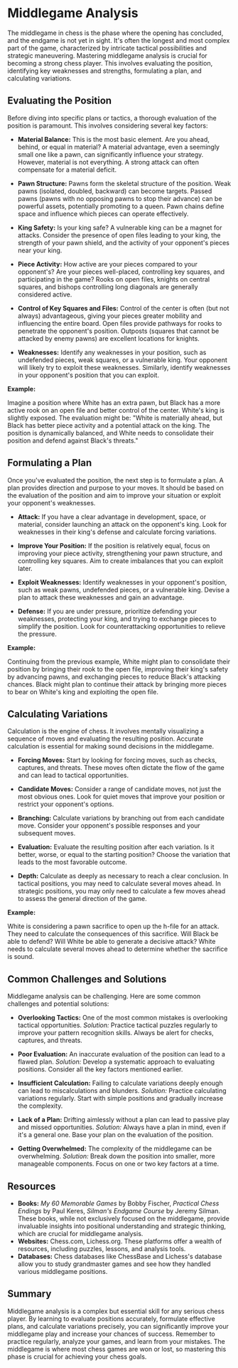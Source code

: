 # Middlegame Analysis

The middlegame in chess is the phase where the opening has concluded, and the endgame is not yet in sight. It's often the longest and most complex part of the game, characterized by intricate tactical possibilities and strategic maneuvering. Mastering middlegame analysis is crucial for becoming a strong chess player. This involves evaluating the position, identifying key weaknesses and strengths, formulating a plan, and calculating variations.

## Evaluating the Position

Before diving into specific plans or tactics, a thorough evaluation of the position is paramount. This involves considering several key factors:

*   **Material Balance:** This is the most basic element. Are you ahead, behind, or equal in material? A material advantage, even a seemingly small one like a pawn, can significantly influence your strategy. However, material is not everything. A strong attack can often compensate for a material deficit.

*   **Pawn Structure:** Pawns form the skeletal structure of the position. Weak pawns (isolated, doubled, backward) can become targets. Passed pawns (pawns with no opposing pawns to stop their advance) can be powerful assets, potentially promoting to a queen. Pawn chains define space and influence which pieces can operate effectively.

*   **King Safety:** Is your king safe? A vulnerable king can be a magnet for attacks. Consider the presence of open files leading to your king, the strength of your pawn shield, and the activity of your opponent's pieces near your king.

*   **Piece Activity:** How active are your pieces compared to your opponent's? Are your pieces well-placed, controlling key squares, and participating in the game? Rooks on open files, knights on central squares, and bishops controlling long diagonals are generally considered active.

*   **Control of Key Squares and Files:** Control of the center is often (but not always) advantageous, giving your pieces greater mobility and influencing the entire board. Open files provide pathways for rooks to penetrate the opponent's position. Outposts (squares that cannot be attacked by enemy pawns) are excellent locations for knights.

*   **Weaknesses:** Identify any weaknesses in your position, such as undefended pieces, weak squares, or a vulnerable king. Your opponent will likely try to exploit these weaknesses. Similarly, identify weaknesses in your opponent's position that you can exploit.

**Example:**

Imagine a position where White has an extra pawn, but Black has a more active rook on an open file and better control of the center. White's king is slightly exposed. The evaluation might be: "White is materially ahead, but Black has better piece activity and a potential attack on the king. The position is dynamically balanced, and White needs to consolidate their position and defend against Black's threats."

## Formulating a Plan

Once you've evaluated the position, the next step is to formulate a plan. A plan provides direction and purpose to your moves. It should be based on the evaluation of the position and aim to improve your situation or exploit your opponent's weaknesses.

*   **Attack:** If you have a clear advantage in development, space, or material, consider launching an attack on the opponent's king. Look for weaknesses in their king's defense and calculate forcing variations.

*   **Improve Your Position:** If the position is relatively equal, focus on improving your piece activity, strengthening your pawn structure, and controlling key squares. Aim to create imbalances that you can exploit later.

*   **Exploit Weaknesses:** Identify weaknesses in your opponent's position, such as weak pawns, undefended pieces, or a vulnerable king. Devise a plan to attack these weaknesses and gain an advantage.

*   **Defense:** If you are under pressure, prioritize defending your weaknesses, protecting your king, and trying to exchange pieces to simplify the position. Look for counterattacking opportunities to relieve the pressure.

**Example:**

Continuing from the previous example, White might plan to consolidate their position by bringing their rook to the open file, improving their king's safety by advancing pawns, and exchanging pieces to reduce Black's attacking chances. Black might plan to continue their attack by bringing more pieces to bear on White's king and exploiting the open file.

## Calculating Variations

Calculation is the engine of chess. It involves mentally visualizing a sequence of moves and evaluating the resulting position. Accurate calculation is essential for making sound decisions in the middlegame.

*   **Forcing Moves:** Start by looking for forcing moves, such as checks, captures, and threats. These moves often dictate the flow of the game and can lead to tactical opportunities.

*   **Candidate Moves:** Consider a range of candidate moves, not just the most obvious ones. Look for quiet moves that improve your position or restrict your opponent's options.

*   **Branching:** Calculate variations by branching out from each candidate move. Consider your opponent's possible responses and your subsequent moves.

*   **Evaluation:** Evaluate the resulting position after each variation. Is it better, worse, or equal to the starting position? Choose the variation that leads to the most favorable outcome.

*   **Depth:** Calculate as deeply as necessary to reach a clear conclusion. In tactical positions, you may need to calculate several moves ahead. In strategic positions, you may only need to calculate a few moves ahead to assess the general direction of the game.

**Example:**

White is considering a pawn sacrifice to open up the h-file for an attack. They need to calculate the consequences of this sacrifice. Will Black be able to defend? Will White be able to generate a decisive attack? White needs to calculate several moves ahead to determine whether the sacrifice is sound.

## Common Challenges and Solutions

Middlegame analysis can be challenging. Here are some common challenges and potential solutions:

*   **Overlooking Tactics:** One of the most common mistakes is overlooking tactical opportunities. *Solution:* Practice tactical puzzles regularly to improve your pattern recognition skills. Always be alert for checks, captures, and threats.

*   **Poor Evaluation:** An inaccurate evaluation of the position can lead to a flawed plan. *Solution:* Develop a systematic approach to evaluating positions. Consider all the key factors mentioned earlier.

*   **Insufficient Calculation:** Failing to calculate variations deeply enough can lead to miscalculations and blunders. *Solution:* Practice calculating variations regularly. Start with simple positions and gradually increase the complexity.

*   **Lack of a Plan:** Drifting aimlessly without a plan can lead to passive play and missed opportunities. *Solution:* Always have a plan in mind, even if it's a general one. Base your plan on the evaluation of the position.

*   **Getting Overwhelmed:** The complexity of the middlegame can be overwhelming. *Solution:* Break down the position into smaller, more manageable components. Focus on one or two key factors at a time.

## Resources

*   **Books:** *My 60 Memorable Games* by Bobby Fischer, *Practical Chess Endings* by Paul Keres, *Silman's Endgame Course* by Jeremy Silman. These books, while not exclusively focused on the middlegame, provide invaluable insights into positional understanding and strategic thinking, which are crucial for middlegame analysis.
*   **Websites:** Chess.com, Lichess.org. These platforms offer a wealth of resources, including puzzles, lessons, and analysis tools.
*   **Databases:** Chess databases like ChessBase and Lichess's database allow you to study grandmaster games and see how they handled various middlegame positions.

## Summary

Middlegame analysis is a complex but essential skill for any serious chess player. By learning to evaluate positions accurately, formulate effective plans, and calculate variations precisely, you can significantly improve your middlegame play and increase your chances of success. Remember to practice regularly, analyze your games, and learn from your mistakes. The middlegame is where most chess games are won or lost, so mastering this phase is crucial for achieving your chess goals.
